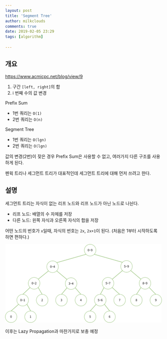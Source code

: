 ```yaml
---
layout: post
title: 'Segment Tree'
author: milkclouds
comments: true
date: 2019-02-05 23:29
tags: [algorithm]

---
```



## 개요

https://www.acmicpc.net/blog/view/9

1. 구간 `[left, right]`의 합
2. i 번째 수의 값 변경

Prefix Sum  
- 1번 쿼리는 `O(1)`  
- 2번 쿼리는 `O(n)`

Segment Tree  
- 1번 쿼리는 `O(lgn)`  
- 2번 쿼리는 `O(lgn)`


값의 변경(2번)이 잦은 경우 Prefix Sum은 사용할 수 없고, 여러가지 다른 구조를 사용하게 된다.  

펜윅 트리나 세그먼트 트리가 대표적인데 세그먼트 트리에 대해 먼저 쓰려고 한다.


## 설명

세그먼트 트리는 자식이 없는 리프 노드와 리프 노드가 아닌 노드로 나뉜다.

- 리프 노드: 배열의 수 자체를 저장
- 다른 노드: 왼쪽 자식과 오른쪽 자식의 합을 저장

어떤 노드의 번호가 `x`일때, 자식의 번호는 `2x`, `2x+1`이 된다. (처음은 1부터 시작하도록 하면 편하다.)  

![Segment Tree 1](/files/seg1.png)


이후는 Lazy Propagation과 마찬가지로 보충 예정
